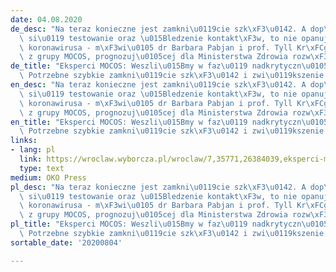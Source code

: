 ```yaml
---
date: 04.08.2020
de_desc: "Na teraz konieczne jest zamkni\u0119cie szk\xF3\u0142. A dop\xF3ki nie poprawi\
  \ si\u0119 testowanie oraz \u015Bledzenie kontakt\xF3w, to nie opanujemy w Polsce\
  \ koronawirusa - m\xF3wi\u0105 dr Barbara Pabjan i prof. Tyll Kr\xFCger, eksperci\
  \ z grupy MOCOS, prognozuj\u0105cej dla Ministerstwa Zdrowia rozw\xF3j epidemii."
de_title: "Eksperci MOCOS: Weszli\u015Bmy w faz\u0119 nadkrytyczn\u0105 epidemii.\
  \ Potrzebne szybkie zamkni\u0119cie szk\xF3\u0142 i zwi\u0119kszenie testowania"
en_desc: "Na teraz konieczne jest zamkni\u0119cie szk\xF3\u0142. A dop\xF3ki nie poprawi\
  \ si\u0119 testowanie oraz \u015Bledzenie kontakt\xF3w, to nie opanujemy w Polsce\
  \ koronawirusa - m\xF3wi\u0105 dr Barbara Pabjan i prof. Tyll Kr\xFCger, eksperci\
  \ z grupy MOCOS, prognozuj\u0105cej dla Ministerstwa Zdrowia rozw\xF3j epidemii."
en_title: "Eksperci MOCOS: Weszli\u015Bmy w faz\u0119 nadkrytyczn\u0105 epidemii.\
  \ Potrzebne szybkie zamkni\u0119cie szk\xF3\u0142 i zwi\u0119kszenie testowania"
links:
- lang: pl
  link: https://wroclaw.wyborcza.pl/wroclaw/7,35771,26384039,eksperci-mocos-weszlismy-w-faze-nadkrytyczna-epidemii-potrzebne.html
  type: text
medium: OKO Press
pl_desc: "Na teraz konieczne jest zamkni\u0119cie szk\xF3\u0142. A dop\xF3ki nie poprawi\
  \ si\u0119 testowanie oraz \u015Bledzenie kontakt\xF3w, to nie opanujemy w Polsce\
  \ koronawirusa - m\xF3wi\u0105 dr Barbara Pabjan i prof. Tyll Kr\xFCger, eksperci\
  \ z grupy MOCOS, prognozuj\u0105cej dla Ministerstwa Zdrowia rozw\xF3j epidemii."
pl_title: "Eksperci MOCOS: Weszli\u015Bmy w faz\u0119 nadkrytyczn\u0105 epidemii.\
  \ Potrzebne szybkie zamkni\u0119cie szk\xF3\u0142 i zwi\u0119kszenie testowania"
sortable_date: '20200804'

---
```

